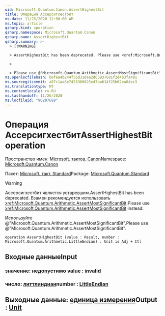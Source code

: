```yaml
---
uid: Microsoft.Quantum.Canon.AssertHighestBit
title: Операция Ассерсигхестбит
ms.date: 11/25/2020 12:00:00 AM
ms.topic: article
qsharp.kind: operation
qsharp.namespace: Microsoft.Quantum.Canon
qsharp.name: AssertHighestBit
qsharp.summary: >-
  > [!WARNING]

  > AssertHighestBit has been deprecated. Please use <xref:Microsoft.Quantum.Arithmetic.AssertMostSignificantBit> instead.

  >

  > Please use @"Microsoft.Quantum.Arithmetic.AssertMostSignificantBit".
ms.openlocfilehash: b0fea4b244f36d310aa2d65937681f2d4b3fa481
ms.sourcegitcommit: a87c1aa8e7453360025e47ba614f25b02ea84ec3
ms.translationtype: MT
ms.contentlocale: ru-RU
ms.lasthandoff: 11/26/2020
ms.locfileid: "96207689"
---
```

# <a name="asserthighestbit-operation"></a><span data-ttu-id="c245d-102">Операция Ассерсигхестбит</span><span class="sxs-lookup"><span data-stu-id="c245d-102">AssertHighestBit operation</span></span>

<span data-ttu-id="c245d-103">Пространство имен: [Microsoft. тактов. Canon](xref:Microsoft.Quantum.Canon)</span><span class="sxs-lookup"><span data-stu-id="c245d-103">Namespace: [Microsoft.Quantum.Canon](xref:Microsoft.Quantum.Canon)</span></span>

<span data-ttu-id="c245d-104">Пакет: [Microsoft. такт. Standard](https://nuget.org/packages/Microsoft.Quantum.Standard)</span><span class="sxs-lookup"><span data-stu-id="c245d-104">Package: [Microsoft.Quantum.Standard](https://nuget.org/packages/Microsoft.Quantum.Standard)</span></span>


> [!WARNING]
> <span data-ttu-id="c245d-105">Ассерсигхестбит является устаревшим.</span><span class="sxs-lookup"><span data-stu-id="c245d-105">AssertHighestBit has been deprecated.</span></span> <span data-ttu-id="c245d-106">Взамен рекомендуется использовать <xref:Microsoft.Quantum.Arithmetic.AssertMostSignificantBit>.</span><span class="sxs-lookup"><span data-stu-id="c245d-106">Please use <xref:Microsoft.Quantum.Arithmetic.AssertMostSignificantBit> instead.</span></span>
>
> <span data-ttu-id="c245d-107">Используйте @"Microsoft.Quantum.Arithmetic.AssertMostSignificantBit".</span><span class="sxs-lookup"><span data-stu-id="c245d-107">Please use @"Microsoft.Quantum.Arithmetic.AssertMostSignificantBit".</span></span>



```qsharp
operation AssertHighestBit (value : Result, number : Microsoft.Quantum.Arithmetic.LittleEndian) : Unit is Adj + Ctl
```


## <a name="input"></a><span data-ttu-id="c245d-108">Входные данные</span><span class="sxs-lookup"><span data-stu-id="c245d-108">Input</span></span>

### <a name="value--__invalidresult__"></a><span data-ttu-id="c245d-109">значение: __недопустимо <Result>__</span><span class="sxs-lookup"><span data-stu-id="c245d-109">value : __invalid<Result>__</span></span>




### <a name="number--littleendian"></a><span data-ttu-id="c245d-110">число: [литтлиндиан](xref:Microsoft.Quantum.Arithmetic.LittleEndian)</span><span class="sxs-lookup"><span data-stu-id="c245d-110">number : [LittleEndian](xref:Microsoft.Quantum.Arithmetic.LittleEndian)</span></span>





## <a name="output--unit"></a><span data-ttu-id="c245d-111">Выходные данные: [единица измерения](xref:microsoft.quantum.lang-ref.unit)</span><span class="sxs-lookup"><span data-stu-id="c245d-111">Output : [Unit](xref:microsoft.quantum.lang-ref.unit)</span></span>

